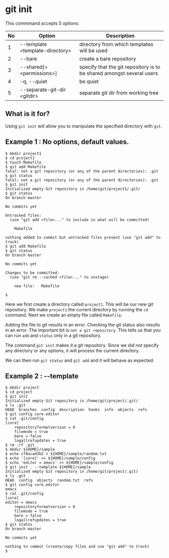 git init
===

This commmand accepts 5 options:


| No | Option | Description |
| -- | ------- | ----------- |
| 1 | --template \<template-directory> | directory from which templates will be used |
| 2 | --bare | create a bare repository |
| 3 | --shared[=\<permissions>] | specify that the git repository is to be shared amongst several users |
| 4 | -q, --quiet | be quiet |
| 5 | --separate-git-dir \<gitdir> | separate git dir from working tree |



What is it for?
---
Using `git init` will allow you to manipulate the specified directory with `git`. 


Example 1 : No options, default values.
---
```
$ mkdir project1
$ cd project1
$ touch Makefile
$ git add Makefile
fatal: not a git repository (or any of the parent directories): .git
$ git status
fatal: not a git repository (or any of the parent directories): .git
$ git init
Initialized empty Git repository in /home/git/project1/.git/
$ git status
On branch master

No commits yet

Untracked files:
  (use "git add <file>..." to include in what will be committed)

	Makefile

nothing added to commit but untracked files present (use "git add" to track)
$ git add Makefile
$ git status
On branch master

No commits yet

Changes to be committed:
  (use "git rm --cached <file>..." to unstage)

	new file:   Makefile

$ 
```

Here we first create a directory called `project1`. This will be our new git repository. We make `project1` the current directory by running the `cd` command. Next we create an empty file called `Makefile`. 

Adding the file to git results in an error. Checking the git status also results in an error. The important bit is `not a git repository`. This tells us that you can run `add` and `status` only in a git repository.

The command `git init` makes it a git repository. Since we did not specify any directory or any options, it will process the current directory.

We can then run `git status` and `git add` and it will behave as expected.

Example 2 : --template
---
```
$ mkdir project
$ cd project
$ git init
Initialized empty Git repository in /home/git/project/.git/
$ ls .git
HEAD  branches	config	description  hooks  info  objects  refs
$ git config core.editor
$ cat .git/config
[core]
	repositoryformatversion = 0
	filemode = true
	bare = false
	logallrefupdates = true
$ rm -rf .git
$ mkdir ${HOME}/sample
$ echo cf8acad3b2 > ${HOME}/sample/random.txt
$ echo '[core]' >> ${HOME}/sample/config
$ echo 'editor = emacs' >> ${HOME}/sample/config
$ git init . --template ${HOME}/sample
Initialized empty Git repository in /home/git/project/.git/
$ ls .git
HEAD  config  objects  random.txt  refs
$ git config core.editor
emacs
$ cat .git/config
[core]
editor = emacs
	repositoryformatversion = 0
	filemode = true
	bare = false
	logallrefupdates = true
$ git status
On branch master

No commits yet

nothing to commit (create/copy files and use "git add" to track)
$ 
```




